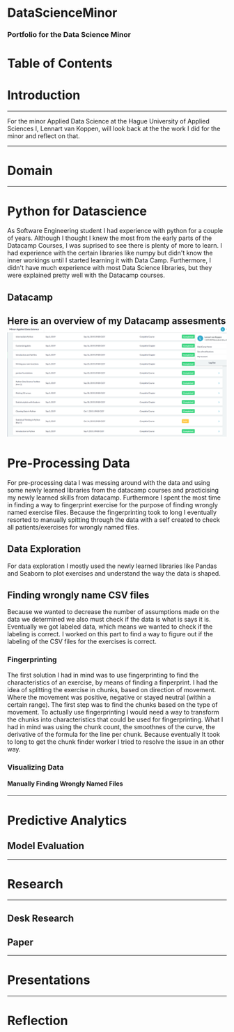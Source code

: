 # DataScienceMinor
### Portfolio for the Data Science Minor

Table of Contents
==================

# Introduction
---
For the minor Applied Data Science at the Hague University of Applied Sciences I, Lennart van Koppen, will look back at the the work I did for the minor and reflect on that. 

---
# Domain
---
# Python for Datascience
As Software Engineering student I had experience with python for a couple of years. Although I thought I knew the most from the early parts of the Datacamp Courses, I was suprised to see there is plenty of more to learn. I had experience with the certain libraries like numpy but didn't know the inner workings until I started learning it with Data Camp. Furthermore, I didn't have much experience with most Data Science libraries, but they were explained pretty well with the Datacamp courses. 
## Datacamp
Here is an overview of my Datacamp assesments
![DatacampAssesments](/images/Datacamp.png)
---
# Pre-Processing Data
For pre-processing data I was messing around with the data and using some newly learned libraries from the datacamp courses and practicising my newly learned skills from datacamp. Furthermore I spent the most time in finding a way to fingerprint exercise for the purpose of finding wrongly named exercise files. Because the fingerprinting took to long I eventually resorted to manually spitting through the data with a self created to check all patients/exercises for wrongly named files. 
## Data Exploration
For data exploration I mostly used the newly learned libraries like Pandas and Seaborn to plot exercises and understand the way the data is shaped. 
## Finding wrongly name CSV files
Because we wanted to decrease the number of assumptions made on the data we determined we also must check if the data is what is says it is. Eventually we got labeled data, which means we wanted to check if the labeling is correct. I worked on this part to find a way to figure out if the labeling of the CSV files for the exercises is correct. 
### Fingerprinting
The first solution I had in mind was to use fingerprinting to find the characteristics of an exercise, by means of finding a finperprint. I had the idea of splitting the exercise in chunks, based on direction of movement. Where the movement was positive, negative or stayed neutral (within a certain range). The first step was to find the chunks based on the type of movement. To actually use fingerprinting I would need a way to transform the chunks into characteristics that could be used for fingerprinting. What I had in mind was using the chunk count, the smoothnes of the curve, the derivative of the formula for the line per chunk. Because eventually It took to long to get the chunk finder worker I tried to resolve the issue in an other way.
### Visualizing Data
#### Manually Finding Wrongly Named Files
---
# Predictive Analytics

## Model Evaluation
---
# Research
---
## Desk Research
## Paper
---
# Presentations
---
# Reflection
